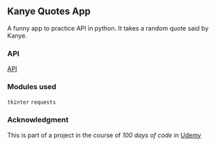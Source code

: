 ## Kanye Quotes App

A funny app to practice API in python. It takes a random quote said by Kanye.

### API

[API](https://kanye.rest/)

### Modules used

`tkinter`
`requests`

### Acknowledgment

This is part of a project in the course of _100 days of code_ in [Udemy](https://www.udemy.com/course/100-days-of-code)

